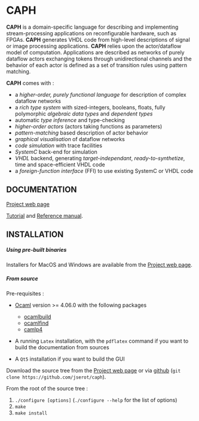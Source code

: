 CAPH 
====

**CAPH** is a domain-specific language for describing and implementing stream-processing applications on
reconfigurable hardware, such as FPGAs. **CAPH** generates VHDL code from high-level descriptions of
signal or image processing applications. **CAPH** relies upon the actor/dataflow model of
computation. Applications are described as networks of purely dataflow actors exchanging tokens
through unidirectional channels and the behavior of each actor is defined as a set of transition
rules using pattern matching.

**CAPH** comes with :

* a _higher-order, purely functional language_ for description of complex dataflow networks
* a _rich type system_ with sized-integers, booleans, floats, fully polymorphic _algebraic data
  types_ and _dependent types_
* automatic _type inference_ and type-checking
* _higher-order actors_ (actors taking functions as parameters)
* _pattern-matching_ based description of actor behavior
* _graphical visualisation_ of dataflow networks
* _code simulation_ with trace facilities
* _SystemC_ back-end for simulation
* _VHDL_ backend, generating  _target-independant_, _ready-to-synthetize_, time and space-efficient VHDL code
* a _foreign-function interface_ (FFI) to use existing SystemC or VHDL code

DOCUMENTATION
-------------

[Project web page](http://caph.univ-bpclermont.fr)

[Tutorial](http://caph.univ-bpclermont.fr/dist/caph-primer.pdf) and [Reference
manual](http://caph.univ-bpclermont.fr/dist/caph-lrm.pdf).

INSTALLATION
------------

##### Using pre-built binaries

Installers for MacOS and Windows are available from the [Project web page](http://caph.univ-bpclermont.fr).

##### From source

Pre-requisites :

* [Ocaml](http://ocaml.org/docs/install.html) version >= 4.06.0 with the following packages
    - [ocamlbuild](https://opam.ocaml.org/packages/ocamlbuild)
    - [ocamlfind](https://opam.ocaml.org/packages/ocamlfind)
    - [camlp4](https://opam.ocaml.org/packages/camlp4)

* A running `Latex` installation, with the `pdflatex` command if you want to build the documentation
  from sources

* A `Qt5` installation if you want to build the GUI

Download the source tree from the [Project web page](http://caph.univ-bpclermont.fr) or via
[github](http://github.com/jserot/caph) (`git clone https://github.com/jserot/caph`).

From the root of the source tree :

1. `./configure [options]`  (`./configure --help` for the list of options)
2. `make`
3. `make install`

